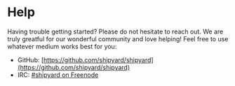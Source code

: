 # Help
Having trouble getting started?  Please do not hesitate to reach out.  We are
truly greatful for our wonderful community and love helping!  Feel free to use
whatever medium works best for you:

- GitHub: [https://github.com/shipyard/shipyard](https://github.com/shipyard/shipyard)
- IRC: [#shipyard on Freenode](http://webchat.freenode.net/?channels=shipyard)
